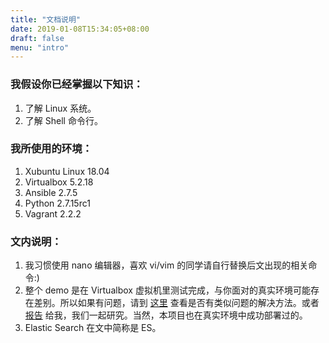 ```yaml
---
title: "文档说明"
date: 2019-01-08T15:34:05+08:00
draft: false
menu: "intro"
---
```


### 我假设你已经掌握以下知识：

1. 了解 Linux 系统。
2. 了解 Shell 命令行。

### 我所使用的环境：

1. Xubuntu Linux 18.04
2. Virtualbox 5.2.18
3. Ansible 2.7.5
4. Python 2.7.15rc1
5. Vagrant 2.2.2

### 文内说明：

1. 我习惯使用 nano 编辑器，喜欢 vi/vim 的同学请自行替换后文出现的相关命令:)
2. 整个 demo 是在 Virtualbox 虚拟机里测试完成，与你面对的真实环境可能存在差别。所以如果有问题，请到 [这里](https://gitee.com/bottlelee/ansible-elk-deploy/issues) 查看是否有类似问题的解决方法。或者 [报告](https://gitee.com/bottlelee/ansible-elk-deploy/issues/new) 给我，我们一起研究。当然，本项目也在真实环境中成功部署过的。
3. Elastic Search 在文中简称是 ES。
